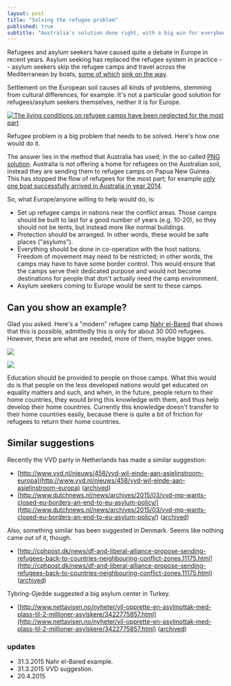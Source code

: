 ```yaml
---
layout: post
title: "Solving the refugee problem"
published: true
subtitle: "Australia's solution done right, with a big win for everybody"
---
```


Refugees and asylum seekers have caused quite a debate in Europe in recent years. Asylum seeking has replaced the refugee system in practice -- asylum seekers skip the refugee camps and travel across the Mediterranean by boats, [some of which](http://www.bbc.com/news/world-europe-31414009) [sink on the way](http://www.unhcr.org/4f2803949.html).

Settlement on the European soil causes all kinds of problems, stemming from cultural differences, for example. It's not a particular good solution for refugees/asylum seekers themselves, neither it is for Europe.

[![The living conditions on refugee camps have been neglected for the most part](http://upload.wikimedia.org/wikipedia/commons/9/94/The_Sahrawi_refugees_%E2%80%93_a_forgotten_crisis_in_the_Algerian_desert_%287%29.jpg)](http://upload.wikimedia.org/wikipedia/commons/9/94/The_Sahrawi_refugees_%E2%80%93_a_forgotten_crisis_in_the_Algerian_desert_%287%29.jpg "The living conditions on refugee camps have been neglected for the most part.")

Refugee problem is a big problem that needs to be solved. Here's how one would do it.

The answer lies in the method that Australia has used; in the so called [PNG solution](http://en.wikipedia.org/wiki/PNG_solution). Australia is not offering a home for refugees on the Australian soil, instead they are sending them to refugee camps on Papua New Guinea. This has stopped the flow of refugees for the most part; for example [only one boat successfully arrived in Australia in year 2014](http://www.smh.com.au/federal-politics/political-news/scott-morrison-cuts-off-access-to-australia-for-refugees-in-indonesia-20141118-11p7ww.html).

So, what Europe/anyone willing to help would do, is:

- Set up refugee camps in nations near the conflict areas. Those camps should be built to last for a good number of years (e.g. 10-20), so they should not be tents, but instead more like normal buildings.
- Protection should be arranged. In other words, these would be safe places ("asylums").
- Everything should be done in co-operation with the host nations. Freedom of movement may need to be restricted; in other words, the camps may have to have some border control. This would ensure that the camps serve their dedicated purpose and would not become destinations for people that don't actually need the camp environment.
- Asylum seekers coming to Europe would be sent to these camps.

## Can you show an example?

Glad you asked. Here's a "modern" refugee camp [Nahr el-Bared](http://www.dezeen.com/2013/05/02/reconstruction-of-nahr-el-bared-refugee-camp/) that shows that this is possible, admittedly this is only for about 30 000 refugees. However, these are what are needed, more of them, maybe bigger ones.

[![](https://cloud.githubusercontent.com/assets/433707/6909567/1e65f3b6-d750-11e4-97f2-ece9806a95d8.png)](https://cloud.githubusercontent.com/assets/433707/6909567/1e65f3b6-d750-11e4-97f2-ece9806a95d8.png "Nahr el-Bared refugee camp — a camp isn't the right word for this.")

[![](https://cloud.githubusercontent.com/assets/433707/6909578/2e0372bc-d750-11e4-91b0-0b2aff0b80b7.png)](https://cloud.githubusercontent.com/assets/433707/6909578/2e0372bc-d750-11e4-91b0-0b2aff0b80b7.png "Refugee camps are often permanent, this is what permanent should look like.")

Education should be provided to people on those camps. What this would do is that people on the less developed nations would get educated on equality matters and such, and when, in the future, people return to their home countries, they would bring this knowledge with them, and thus help develop their home countries. Currently this knowledge doesn't transfer to their home countries easily, because there is quite a bit of friction for refugees to return their home countries.

## Similar suggestions

Recently the VVD party in Netherlands has made a similar suggestion:

- [http://www.vvd.nl/nieuws/458/vvd-wil-einde-aan-asielinstroom-europa](http://www.vvd.nl/nieuws/458/vvd-wil-einde-aan-asielinstroom-europa) ([archived](https://archive.today/lkrBZ))
- [http://www.dutchnews.nl/news/archives/2015/03/vvd-mp-wants-closed-eu-borders-an-end-to-eu-asylum-policy/](http://www.dutchnews.nl/news/archives/2015/03/vvd-mp-wants-closed-eu-borders-an-end-to-eu-asylum-policy/) ([archived](https://archive.today/Sy8ay))

Also, something similar has been suggested in Denmark. Seems like nothing came out of it, though.

- [http://cphpost.dk/news/df-and-liberal-alliance-propose-sending-refugees-back-to-countries-neighbouring-conflict-zones.11175.html](http://cphpost.dk/news/df-and-liberal-alliance-propose-sending-refugees-back-to-countries-neighbouring-conflict-zones.11175.html) ([archived](https://archive.today/W2vhG))

Tybring-Gjedde suggested a big asylum center in Turkey.

- [http://www.nettavisen.no/nyheter/vil-opprette-en-asylmottak-med-plass-til-2-millioner-asylskere/3422775857.html](http://www.nettavisen.no/nyheter/vil-opprette-en-asylmottak-med-plass-til-2-millioner-asylskere/3422775857.html) ([archived](https://archive.today/rZUVA))

### updates

- 31.3.2015 Nahr el-Bared example.
- 31.3.2015 VVD suggestion.
- 20.4.2015
